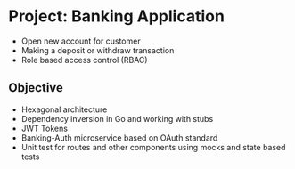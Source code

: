 # Project: Banking Application
- Open new account for customer
- Making a deposit or withdraw transaction
- Role based access control (RBAC)

## Objective
- Hexagonal architecture
- Dependency inversion in Go and working with stubs
- JWT Tokens
- Banking-Auth microservice based on OAuth standard
- Unit test for routes and other components using mocks and state based tests
